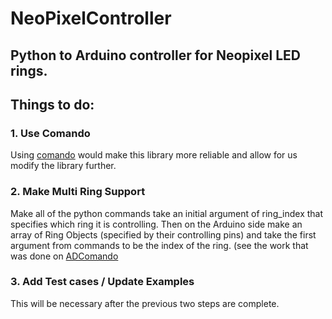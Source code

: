 # NeoPixelController
## Python to Arduino controller for Neopixel LED rings.
## Things to do:
### 1. Use Comando
Using [comando](https://github.com/braingram/comando) would make this library more reliable and allow for us modify the library further.
### 2. Make Multi Ring Support
Make all of the python commands take an initial argument of ring_index that specifies which ring it is controlling.
Then on the Arduino side make an array of Ring Objects (specified by their controlling pins) and take the first argument from commands to be the index of the ring.
(see the work that was done on [ADComando](https://github.com/Lathomas42/AutoDriverComando)
### 3. Add Test cases / Update Examples
This will be necessary after the previous two steps are complete.